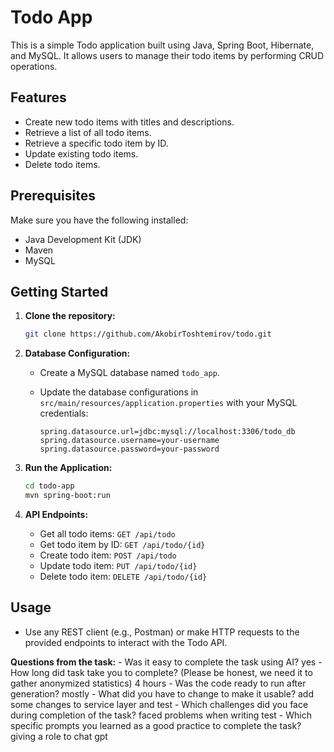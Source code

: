# Todo App

This is a simple Todo application built using Java, Spring Boot, Hibernate, and MySQL. It allows users to manage their todo items by performing CRUD operations.

## Features

- Create new todo items with titles and descriptions.
- Retrieve a list of all todo items.
- Retrieve a specific todo item by ID.
- Update existing todo items.
- Delete todo items.

## Prerequisites

Make sure you have the following installed:

- Java Development Kit (JDK)
- Maven
- MySQL

## Getting Started

1. **Clone the repository:**

    ```bash
    git clone https://github.com/AkobirToshtemirov/todo.git
    ```

2. **Database Configuration:**

    - Create a MySQL database named `todo_app`.
    - Update the database configurations in `src/main/resources/application.properties` with your MySQL credentials:

        ```properties
        spring.datasource.url=jdbc:mysql://localhost:3306/todo_db
        spring.datasource.username=your-username
        spring.datasource.password=your-password
        ```

3. **Run the Application:**

    ```bash
    cd todo-app
    mvn spring-boot:run
    ```

4. **API Endpoints:**

    - Get all todo items: `GET /api/todo`
    - Get todo item by ID: `GET /api/todo/{id}`
    - Create todo item: `POST /api/todo`
    - Update todo item: `PUT /api/todo/{id}`
    - Delete todo item: `DELETE /api/todo/{id}`

## Usage

- Use any REST client (e.g., Postman) or make HTTP requests to the provided endpoints to interact with the Todo API.

**Questions from the task:**
    - Was it easy to complete the task using AI? yes
    - How long did task take you to complete? (Please be honest, we need it to gather anonymized statistics) 4 hours
    - Was the code ready to run after generation? mostly
    - What did you have to change to make it usable? add some changes to service layer and test
    - Which challenges did you face during completion of the task? faced problems when writing test
    - Which specific prompts you learned as a good practice to complete the task? giving a role to chat gpt



